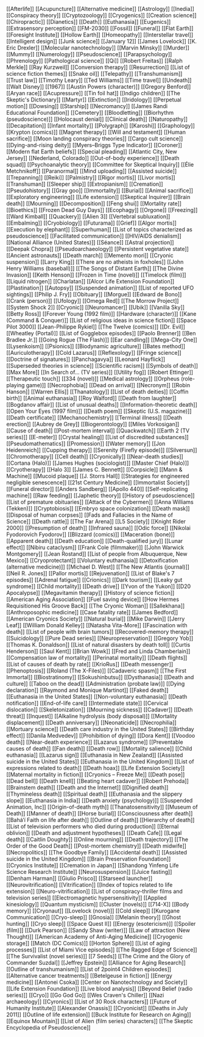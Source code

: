 [[Afterlife]]
[[Acupuncture]]
[[Alternative medicine]]
[[Astrology]]
[[Inedia]]
[[Conspiracy theory]]
[[Cryptozoology]]
[[Cryogenics]]
[[Creation science]]
[[Chiropractic]]
[[Dianetics]]
[[Death]]
[[Euthanasia]]
[[Eugenics]]
[[Extrasensory perception]]
[[FM-2030]]
[[Fossil]]
[[Funeral]]
[[Flat Earth]]
[[Foresight Institute]]
[[Hollow Earth]]
[[Homeopathy]]
[[Interstellar travel]]
[[Intelligent design]]
[[Junk science]]
[[January 12]]
[[James Lovelock]]
[[K. Eric Drexler]]
[[Molecular nanotechnology]]
[[Marvin Minsky]]
[[Murder]]
[[Mummy]]
[[Numerology]]
[[Pseudoscience]]
[[Parapsychology]]
[[Phrenology]]
[[Pathological science]]
[[Qi]]
[[Robert Freitas]]
[[Ralph Merkle]]
[[Ray Kurzweil]]
[[Conversion therapy]]
[[Resurrection]]
[[List of science fiction themes]]
[[Snake oil]]
[[Telepathy]]
[[Transhumanism]]
[[Trust law]]
[[Timothy Leary]]
[[Ted Williams]]
[[Time travel]]
[[Undeath]]
[[Walt Disney]]
[[1967]]
[[Austin Powers (character)]]
[[Gregory Benford]]
[[Aryan race]]
[[Acupressure]]
[[Tin foil hat]]
[[Indigo children]]
[[The Skeptic's Dictionary]]
[[Martyr]]
[[Extinction]]
[[Iridology]]
[[Perpetual motion]]
[[Dowsing]]
[[Starship]]
[[Necromancy]]
[[James Randi Educational Foundation]]
[[Cemetery]]
[[Bloodletting]]
[[Biorhythm (pseudoscience)]]
[[Holocaust denial]]
[[Clinical death]]
[[Naturopathy]]
[[Decapitation]]
[[Infant mortality]]
[[Polygraph]]
[[Karoshi]]
[[Graphology]]
[[Krypton (comics)]]
[[Magnet therapy]]
[[Will and testament]]
[[Human sacrifice]]
[[Moon landing conspiracy theories]]
[[Cargo cult science]]
[[Dying-and-rising deity]]
[[Myers–Briggs Type Indicator]]
[[Coroner]]
[[Modern flat Earth beliefs]]
[[Special pleading]]
[[Atlantic City, New Jersey]]
[[Nederland, Colorado]]
[[Out-of-body experience]]
[[Death squad]]
[[Psychoanalytic theory]]
[[Committee for Skeptical Inquiry]]
[[Élie Metchnikoff]]
[[Paranormal]]
[[Mind uploading]]
[[Assisted suicide]]
[[Trepanning]]
[[Reiki]]
[[Palmistry]]
[[Rigor mortis]]
[[Livor mortis]]
[[Transhuman]]
[[Sleeper ship]]
[[Extropianism]]
[[Cremation]]
[[Pseudohistory]]
[[Gray goo]]
[[Immortality]]
[[Burial]]
[[Animal sacrifice]]
[[Exploratory engineering]]
[[Life extension]]
[[Skeptical Inquirer]]
[[Brain death]]
[[Mourning]]
[[Decomposition]]
[[Feng shui]]
[[Mortality rate]]
[[Bioethics]]
[[Frozen Dead Guy Days]]
[[Ecophagy]]
[[Orgone]]
[[Freezing]]
[[Ward Kimball]]
[[Quackery]]
[[Alien 3]]
[[Vertebral subluxation]]
[[Embalming]]
[[Cryobiology]]
[[Futurama]]
[[Grief]]
[[Algor mortis]]
[[Execution by elephant]]
[[Superhuman]]
[[List of topics characterized as pseudoscience]]
[[Facilitated communication]]
[[HIV/AIDS denialism]]
[[National Alliance (United States)]]
[[Séance]]
[[Astral projection]]
[[Deepak Chopra]]
[[Pseudoarchaeology]]
[[Persistent vegetative state]]
[[Ancient astronauts]]
[[Death march]]
[[Memento mori]]
[[Cryonic suspension]]
[[Larry King]]
[[There are no atheists in foxholes]]
[[John Henry Williams (baseball)]]
[[The Songs of Distant Earth]]
[[The Divine Invasion]]
[[Keith Henson]]
[[Frozen in Time (novel)]]
[[Timelock (film)]]
[[Liquid nitrogen]]
[[Charlatan]]
[[Alcor Life Extension Foundation]]
[[Plastination]]
[[Autopsy]]
[[Suspended animation]]
[[List of reported UFO sightings]]
[[Philip J. Fry]]
[[Obituary]]
[[Morgue]]
[[Edward de Bono]]
[[Crank (person)]]
[[Ufology]]
[[Omega Red]]
[[The Morrow Project]]
[[System Shock 2]]
[[Cryonic]]
[[Neuromancer]]
[[Ubik]]
[[Vanilla Sky]]
[[Betty Ross]]
[[Forever Young (1992 film)]]
[[Hardware (character)]]
[[Kane (Command & Conquer)]]
[[List of religious ideas in science fiction]]
[[Space Pilot 3000]]
[[Jean-Philippe Rykiel]]
[[The Twelve (comics)]]
[[Dr. Evil]]
[[Wheatley (Portal)]]
[[List of Gogglebox episodes]]
[[Paolo Brenner]]
[[Ben Bradlee Jr.]]
[[Going Rogue (The Flash)]]
[[Ear candling]]
[[Mega-City One]]
[[Lysenkoism]]
[[Psionics]]
[[Biodynamic agriculture]]
[[Bates method]]
[[Auriculotherapy]]
[[Cold Lazarus]]
[[Reflexology]]
[[Fringe science]]
[[Doctrine of signatures]]
[[Panchagavya]]
[[Leonard Hayflick]]
[[Superseded theories in science]]
[[Scientific racism]]
[[Symbols of death]]
[[Max More]]
[[In Search of... (TV series)]]
[[Utility fog]]
[[Robert Ettinger]]
[[Therapeutic touch]]
[[334 (novel)]]
[[Medical astrology]]
[[Orpheus (role-playing game)]]
[[Necrophobia]]
[[Dead on arrival]]
[[Necronym]]
[[Robin Hanson]]
[[Warren Ellis]]
[[Thanatology]]
[[List of death deities]]
[[Coffin birth]]
[[Animal euthanasia]]
[[Roy Walford]]
[[Death from laughter]]
[[Bogdanov affair]]
[[List of unusual deaths]]
[[Information-theoretic death]]
[[Open Your Eyes (1997 film)]]
[[Death poem]]
[[Skeptic (U.S. magazine)]]
[[Death certificate]]
[[Mechanochemistry]]
[[Terminal illness]]
[[Death erection]]
[[Aubrey de Grey]]
[[Biogerontology]]
[[Miles Vorkosigan]]
[[Cause of death]]
[[Post-mortem interval]]
[[Quackwatch]]
[[Earth 2 (TV series)]]
[[E-meter]]
[[Crystal healing]]
[[List of discredited substances]]
[[Pseudomathematics]]
[[Promession]]
[[Water memory]]
[[Jon Heidenreich]]
[[Cupping therapy]]
[[Serenity (Firefly episode)]]
[[Silversun]]
[[Chromotherapy]]
[[Cell death]]
[[Cryonically]]
[[Near-death studies]]
[[Cortana (Halo)]]
[[James Hughes (sociologist)]]
[[Master Chief (Halo)]]
[[Cryotherapy]]
[[Halo 3]]
[[James C. Bennett]]
[[Corpsicle]]
[[Mann & Machine]]
[[Mucoid plaque]]
[[J. Storrs Hall]]
[[Strategies for engineered negligible senescence]]
[[21st Century Medicine]]
[[Immortalist Society]]
[[Funeral director]]
[[Anders Sandberg]]
[[Apollo 440]]
[[Self-replicating machine]]
[[Raw feeding]]
[[Japhetic theory]]
[[History of pseudoscience]]
[[List of premature obituaries]]
[[Attack of the Cybermen]]
[[Anna Williams (Tekken)]]
[[Cryptobiosis]]
[[Embryo space colonization]]
[[Death mask]]
[[Disposal of human corpses]]
[[Fads and Fallacies in the Name of Science]]
[[Death rattle]]
[[The Far Arena]]
[[L5 Society]]
[[Knight Rider 2000]]
[[Presumption of death]]
[[Infrared sauna]]
[[Odic force]]
[[Nikolai Fyodorovich Fyodorov]]
[[Blizzard (comics)]]
[[Maceration (bone)]]
[[Apparent death]]
[[Death education]]
[[Death-qualified jury]]
[[Lunar effect]]
[[Nibiru cataclysm]]
[[Frank Cole (filmmaker)]]
[[John Warwick Montgomery]]
[[Jean Rostand]]
[[List of people from Albuquerque, New Mexico]]
[[Cryoprotectant]]
[[Voluntary euthanasia]]
[[Detoxification (alternative medicine)]]
[[Michael D. West]]
[[The New Atlantis (journal)]]
[[Neil R. Jones]]
[[Pallor mortis]]
[[Rejuvenation]]
[[List of Blake's 7 episodes]]
[[Adrenal fatigue]]
[[Crionics]]
[[Dark tourism]]
[[Leaky gut syndrome]]
[[Child mortality]]
[[Death drive]]
[[Yvon of the Yukon]]
[[D20 Apocalypse]]
[[Megavitamin therapy]]
[[History of science fiction]]
[[American Aging Association]]
[[Fuel saving device]]
[[How Hermes Requisitioned His Groove Back]]
[[The Cryonic Woman]]
[[Sallekhana]]
[[Anthroposophic medicine]]
[[Case fatality rate]]
[[James Bedford]]
[[American Cryonics Society]]
[[Natural burial]]
[[Mike Darwin]]
[[Jerry Leaf]]
[[William Donald Kelley]]
[[Natasha Vita-More]]
[[Fascination with death]]
[[List of people with brain tumors]]
[[Recovered-memory therapy]]
[[Suicidology]]
[[Pure Dead series]]
[[Neuropreservation]]
[[Gregory Yob]]
[[Thomas K. Donaldson]]
[[List of natural disasters by death toll]]
[[Curtis Henderson]]
[[Saul Kent]]
[[Brian Wowk]]
[[Fred and Linda Chamberlain]]
[[Compensation law of mortality]]
[[Perinatal mortality]]
[[Death flights]]
[[List of causes of death by rate]]
[[KrioRus]]
[[Death messenger]]
[[Phenoptosis]]
[[Roland (The X-Files)]]
[[Cadaveric spasm]]
[[The First Immortal]]
[[Biostratinomy]]
[[Sokushinbutsu]]
[[Dysthanasia]]
[[Death and culture]]
[[Taboo on the dead]]
[[Administration (probate law)]]
[[Dying declaration]]
[[Raymond and Monique Martinot]]
[[Faked death]]
[[Euthanasia in the United States]]
[[Non-voluntary euthanasia]]
[[Death notification]]
[[End-of-life care]]
[[Intermediate state]]
[[Cervical dislocation]]
[[Skeletonization]]
[[Mourning sickness]]
[[Cadaver]]
[[Death threat]]
[[Inquest]]
[[Alkaline hydrolysis (body disposal)]]
[[Mortality displacement]]
[[Death anniversary]]
[[Neonaticide]]
[[Necrophilia]]
[[Mortuary science]]
[[Death care industry in the United States]]
[[Birthday effect]]
[[Danila Medvedev]]
[[Prohibition of dying]]
[[Dora Kent]]
[[Voodoo death]]
[[Near-death experience]]
[[Lazarus syndrome]]
[[Preventable causes of death]]
[[Fan death]]
[[Death row]]
[[Mortality salience]]
[[Child euthanasia]]
[[Lazarus sign]]
[[Euthanasia in New Zealand]]
[[Assisted suicide in the United States]]
[[Euthanasia in the United Kingdom]]
[[List of expressions related to death]]
[[Death hoax]]
[[Life Extension Society]]
[[Maternal mortality in fiction]]
[[Cryonics – Freeze Me]]
[[Death pose]]
[[Dead bell]]
[[Death knell]]
[[Beating heart cadaver]]
[[Robert Prehoda]]
[[Brainstem death]]
[[Death and the Internet]]
[[Dignified death]]
[[Thymineless death]]
[[Spiritual death]]
[[Euthanasia and the slippery slope]]
[[Euthanasia in India]]
[[Death anxiety (psychology)]]
[[Suspended Animation, Inc]]
[[Origin-of-death myth]]
[[Thanatosensitivity]]
[[Museum of Death]]
[[Manner of death]]
[[Horse burial]]
[[Consciousness after death]]
[[Baháʼí Faith on life after death]]
[[Outline of death]]
[[Hierarchy of death]]
[[List of television performers who died during production]]
[[Eternal oblivion]]
[[Death and adjustment hypotheses]]
[[Death Cafe]]
[[Legal death]]
[[Caitlin Doughty]]
[[Online mourning]]
[[Death trajectory]]
[[The Order of the Good Death]]
[[Post-mortem chemistry]]
[[Death midwife]]
[[Necropolitics]]
[[The Goodbye Family]]
[[Accidental death]]
[[Assisted suicide in the United Kingdom]]
[[Brain Preservation Foundation]]
[[Cryonics Institute]]
[[Cremation in Japan]]
[[Shandong Yinfeng Life Science Research Institute]]
[[Neurosuspension]]
[[Juice fasting]]
[[Denham Harman]]
[[Giulio Prisco]]
[[Starseed launcher]]
[[Neurovitrification]]
[[Vitrification]]
[[Index of topics related to life extension]]
[[Neuro-vitrification]]
[[List of conspiracy-thriller films and television series]]
[[Electromagnetic hypersensitivity]]
[[Applied kinesiology]]
[[Quantum mysticism]]
[[Cluster (novels)]]
[[714-X]]
[[Body memory]]
[[Cryonaut]]
[[Lovelock (novel)]]
[[Cold sleep]]
[[Kurogane Communication]]
[[Cryo-sleep]]
[[Gnosia]]
[[Melanin theory]]
[[Ghost hunting]]
[[Cryo sleep]]
[[Space Quest II]]
[[Energy (esotericism)]]
[[Spoiler (film)]]
[[Durk Pearson]]
[[Sandy Shaw (writer)]]
[[Law of attraction (New Thought)]]
[[American Academy of Anti-Aging Medicine]]
[[Cryogenic storage]]
[[Match (DC Comics)]]
[[Horton Sphere]]
[[List of aging processes]]
[[List of Miami Vice episodes]]
[[The Ragged Edge of Science]]
[[The Survivalist (novel series)]]
[[7 Seeds]]
[[The Crime and the Glory of Commander Suzdal]]
[[Jeffrey Epstein]]
[[Alliance for Aging Research]]
[[Outline of transhumanism]]
[[List of 2point4 Children episodes]]
[[Alternative cancer treatments]]
[[Betelgeuse in fiction]]
[[Energy medicine]]
[[Antonei Csoka]]
[[Center on Nanotechnology and Society]]
[[Life Extension Foundation]]
[[Live blood analysis]]
[[Beyond Belief (radio series)]]
[[Cryo]]
[[Go God Go]]
[[Wes Craven's Chiller]]
[[Nazi archaeology]]
[[Cyronics]]
[[List of 30 Rock characters]]
[[Future of Humanity Institute]]
[[Alexander Onassis]]
[[Cryonicist]]
[[Deaths in July 2011]]
[[Outline of life extension]]
[[Buck Institute for Research on Aging]]
[[Equinox Mountain]]
[[List of Alien (film series) characters]]
[[The Skeptic Encyclopedia of Pseudoscience]]
